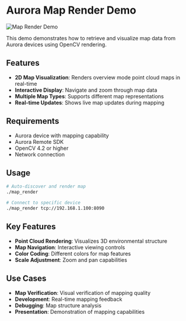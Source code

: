 # Aurora Map Render Demo

![Map Render Demo](../../res/demo_vertical_map.gif)

This demo demonstrates how to retrieve and visualize map data from Aurora devices using OpenCV rendering.

## Features

- **2D Map Visualization**: Renders overview mode point cloud maps in real-time
- **Interactive Display**: Navigate and zoom through map data
- **Multiple Map Types**: Supports different map representations
- **Real-time Updates**: Shows live map updates during mapping

## Requirements

- Aurora device with mapping capability
- Aurora Remote SDK  
- OpenCV 4.2 or higher
- Network connection

## Usage

```bash
# Auto-discover and render map
./map_render

# Connect to specific device
./map_render tcp://192.168.1.100:8090
```

## Key Features

- **Point Cloud Rendering**: Visualizes 3D environmental structure
- **Map Navigation**: Interactive viewing controls
- **Color Coding**: Different colors for map features
- **Scale Adjustment**: Zoom and pan capabilities

## Use Cases

- **Map Verification**: Visual verification of mapping quality
- **Development**: Real-time mapping feedback
- **Debugging**: Map structure analysis
- **Presentation**: Demonstration of mapping capabilities